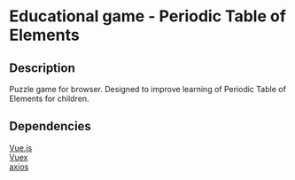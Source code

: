 # Educational game - Periodic Table of Elements

## Description
Puzzle game for browser. Designed to improve learning of Periodic Table of Elements for children.

## Dependencies
[Vue.js](https://github.com/vuejs/vue)\
[Vuex](https://github.com/vuejs/vuex)\
[axios](https://github.com/axios/axios)
